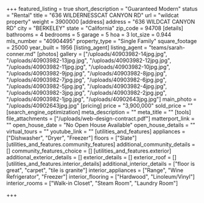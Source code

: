 +++
featured_listing = true
short_description = "Guaranteed Modern"
status = "Rental"
title = "636 WILDERNESSCAT CANYON RD"
url = "wildcat property"
weight = 3900000
[address]
address = "636 WILDCAT CANYON RD"
city = "BERKELEY"
state = "California"
zip_code = 94708
[details]
bathrooms = 4
bedrooms = 5
garage = 5
hoa = 3
lot_size = 0.944
mls_number = "40904495"
property_type = "Single Family"
square_footage = 25000
year_built = 1956
[listing_agent]
listing_agent = "teams/sarah-conner.md"
[photos]
gallery = ["/uploads/40903982-14jpg.jpg", "/uploads/40903982-13jpg.jpg", "/uploads/40903982-12jpg.jpg", "/uploads/40903982-11jpg.jpg", "/uploads/40903982-10jpg.jpg", "/uploads/40903982-9jpg.jpg", "/uploads/40903982-8jpg.jpg", "/uploads/40903982-7jpg.jpg", "/uploads/40903982-6jpg.jpg", "/uploads/40903982-5jpg.jpg", "/uploads/40903982-4jpg.jpg", "/uploads/40903982-3jpg.jpg", "/uploads/40903982-2jpg.jpg", "/uploads/40903982-1jpg.jpg", "/uploads/40902643jpg.jpg"]
main_photo = "/uploads/40902643jpg.jpg"
[pricing]
price = "3,900,000"
sold_price = ""
[search_engine_optimization]
meta_description = ""
meta_title = ""
[tools]
file_attachments = ["/uploads/web-design-contract.pdf"]
matterport_link = ""
open_house_date = "No Open House Available"
open_house_details = ""
virtual_tours = ""
youtube_link = ""
[utilities_and_features]
appliances = ["Dishwasher", "Dryer", "Freezer"]
floors = ["Slate"]
[utilities_and_features.community_features]
additional_community_details = []
community_features_choice = []
[utilities_and_features.exterior]
additional_exterior_details = []
exterior_details = []
exterior_roof = []
[utilities_and_features.interior_details]
additional_interior_details = ["floor is great", "carpet", "tile is granite"]
interior_appliances = ["Range", "Wine Refrigerator", "Freezer"]
interior_flooring = ["Hardwood", "Linoleum/Vinyl"]
interior_rooms = ["Walk-in Closet", "Steam Room", "Laundry Room"]

+++
